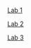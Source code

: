 [Lab 1](https://lexcion.github.io/cse15l-lab-reports/lab-report-1-week-2.html)

[Lab 2](https://lexcion.github.io/cse15l-lab-reports/lab-report-2-week-4.html)

[Lab 3](https://lexcion.github.io/cse15l-lab-reports/lab-report-4-week-6.html)